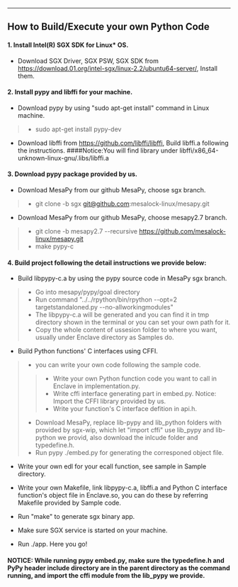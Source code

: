 -----------------------------------------
How to Build/Execute your own Python Code
-----------------------------------------
#### 1. Install Intel(R) SGX SDK for Linux* OS.
* Download SGX Driver, SGX PSW, SGX SDK from https://download.01.org/intel-sgx/linux-2.2/ubuntu64-server/, Install them. 
#### 2. Install pypy and libffi for your machine.
* Download pypy by using "sudo apt-get install" command in Linux machine.
>* sudo apt-get install pypy-dev
* Download libffi from https://github.com/libffi/libffi, Build libffi.a following the instructions. 
####Notice:You will find library under libffi/x86_64-unknown-linux-gnu/.libs/libffi.a 
#### 3. Download pypy package provided by us.
* Download MesaPy from our github MesaPy, choose sgx branch.
>* git clone -b sgx git@github.com:mesalock-linux/mesapy.git
* Download MesaPy from our github MesaPy, choose mesapy2.7 branch.
>* git clone -b mesapy2.7 --recursive https://github.com/mesalock-linux/mesapy.git
>* make pypy-c
#### 4. Build project following the detail instructions we provide below:
* Build libpypy-c.a by using the pypy source code in MesaPy sgx branch. 
>* Go into mesapy/pypy/goal directory
>* Run command "../../rpython/bin/rpython --opt=2 targetstandaloned.py --no-allworkingmodules"
>* The libpypy-c.a will be generated and you can find it in tmp directory shown in the terminal or you can set your own path for it.
>* Copy the whole content of ussesion folder to where you want, usually under Enclave directory as Samples do.
    
* Build Python functions' C interfaces using CFFI.
>* you can write your own code following the sample code. 
>>* Write your own Python function code you want to call in Enclave in implementation.py.
>>* Write cffi interface generating part in embed.py. Notice: Import the CFFI library provided by us.
>>* Write your function's C interface defition in api.h.
>* Download MesaPy, replace lib-pypy and lib_python folders with provided by sgx-wip, which let "import cffi" use lib_pypy and lib-python we provid, also download the inlcude folder and typedefine.h.
>* Run pypy ./embed.py for generating the corresponed object file.

* Write your own edl for your ecall function, see sample in Sample directory.

* Write your own Makefile, link libpypy-c.a, libffi.a and Python C interface function's object file in Enclave.so, you can do these by referring Makefile provided by Sample code. 

* Run "make" to generate sgx binary app.

* Make sure SGX service is started on your machine.
	
* Run ./app. Here you go!

#### NOTICE: While running pypy embed.py, make sure the typedefine.h and PyPy header include directory are in the parent directory as the command running, and import the cffi module from the lib_pypy we provide.

